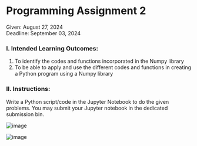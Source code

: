 # Programming Assignment 2

Given: August 27, 2024
<br/>Deadline: September 03, 2024

### I. Intended Learning Outcomes:
  1. To identify the codes and functions incorporated in the Numpy library 
  2. To be able to apply and use the different codes and functions in creating a Python program using a Numpy library

### II. Instructions:
  Write a Python script/code in the Jupyter Notebook to do the given problems. You may submit your Jupyter notebook in the dedicated submission bin.

![image](https://github.com/user-attachments/assets/6bf6f6a7-ba07-49f8-a546-4713f0c12f75)

![image](https://github.com/user-attachments/assets/4710389c-93e0-41c5-8277-62694707e4df)
